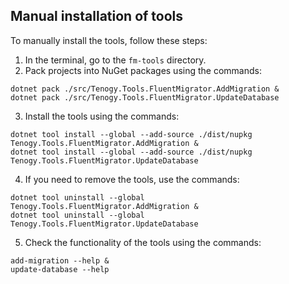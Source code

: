 ## Manual installation of tools

To manually install the tools, follow these steps:

1. In the terminal, go to the `fm-tools` directory.
2. Pack projects into NuGet packages using the commands:
```shell
dotnet pack ./src/Tenogy.Tools.FluentMigrator.AddMigration &
dotnet pack ./src/Tenogy.Tools.FluentMigrator.UpdateDatabase
```
3. Install the tools using the commands:
```shell
dotnet tool install --global --add-source ./dist/nupkg Tenogy.Tools.FluentMigrator.AddMigration &
dotnet tool install --global --add-source ./dist/nupkg Tenogy.Tools.FluentMigrator.UpdateDatabase
```
4. If you need to remove the tools, use the commands:
```shell
dotnet tool uninstall --global Tenogy.Tools.FluentMigrator.AddMigration &
dotnet tool uninstall --global Tenogy.Tools.FluentMigrator.UpdateDatabase
```
5. Check the functionality of the tools using the commands:
```shell
add-migration --help &
update-database --help
```
